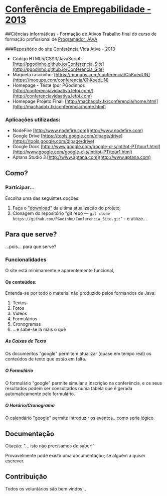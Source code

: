 # [Conferência de Empregabilidade - 2013](http://conferenciavidaativa.letpi.com/)

##Ciências informáticas - Formação de Ativos
Trabalho final do curso de formação profissional de [Programador JAVA](http://www.citeforma.pt/docs/cursosDetalhePrint.asp?idCurso=6116)


###Repositório do site Conferência Vida Ativa - 2013

* Código HTML5/CSS3/JavaScript: [http://pgodinho.github.io/Conferencia_Site](http://pgodinho.github.io/Conferencia_Site)
* Maqueta rascunho: [https://moqups.com/conferencia/ChKoedUN](https://moqups.com/conferencia/ChKoedUN)
* Homepage - Teste (por PGodinho): [http://conferenciavidaativa.letpi.com/](http://conferenciavidaativa.letpi.com)
* Homepage Projeto Final: [http://machadolx.tk/conferencia/home.html](http://machadolx.tk/conferencia/home.html)

### Aplicações utilizadas:

* NodeFire [http://www.nodefire.com](http://www.nodefire.com)
* Google Drive [https://tools.google.com/dlpage/drive](https://tools.google.com/dlpage/drive)
* Google Docs [http://www.google.com/google-d-s/intl/pt-PT/tour1.html](http://www.google.com/google-d-s/intl/pt-PT/tour1.html)
* Aptana Studio 3 [http://www.aptana.com](http://www.aptana.com)


## Como?
### Participar...

Escolha uma das seguintes opções:

1. Faça o ["download"](http://pgodinho.github.io/Conferencia_Site) da ultima atualização do projeto;
2. Clonagem do repositório "git repo — `git clone
   https://github.com/PGodinho/Conferencia_Site.git`" - e utilize...

## Para que serve?

...pois... para que serve?

### Funcionalidades

O site está minimamente e aparentemente funcional,

#### Os conteúdos:

Entenda-se por todo o material não produzido pelos formandos de Java:

1. Textos
2. Fotos 
3. Vídeos 
4. Formulários 
5. Cronogramas
6. ...e sabe-se lá mais o quê

##### As Caixas de Texto

Os documentos "google" permitem atualizar (quase em tempo real) os conteúdos de texto que estão em falta.
 
##### O Formulário

O formulário "google" permite simular a inscrição na conferência, e os seus resultados podem ser consultados numa tabela
que é gerada automaticamente pelo formulário.

##### O Horário/Cronograma

O calendário "google" permite introduzir os eventos...como seria lógico.


## Documentação

Citação: "... isto não precisamos de saber!"

Provavelmente pode existir uma documentação; se alguém  a quiser escrever.


## Contribuição

Todos os voluntários são bem vindos...


